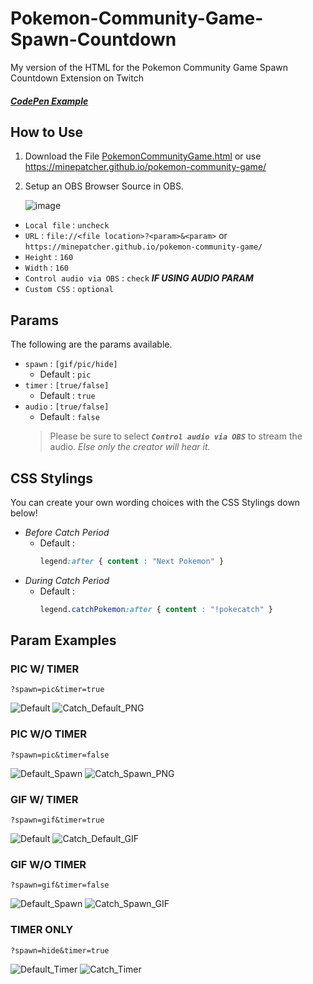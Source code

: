 # Pokemon-Community-Game-Spawn-Countdown
My version of the HTML for the Pokemon Community Game Spawn Countdown Extension on Twitch

##### [CodePen Example](https://codepen.io/mine-patcher/pen/VwJqyoe)

## How to Use
1. Download the File [PokemonCommunityGame.html](/PokemonCommunityGame.html) or use https://minepatcher.github.io/pokemon-community-game/
2. Setup an OBS Browser Source in OBS.

    ![image](https://github.com/user-attachments/assets/fa1ef8aa-a391-4ecb-bef5-a92fee580228)
- `Local file` : `uncheck`
- `URL` : `file://<file location>?<param>&<param>` or `https://minepatcher.github.io/pokemon-community-game/`
- `Height` : `160`
- `Width` : `160`
- `Control audio via OBS` : `check` ***IF USING AUDIO PARAM***
- `Custom CSS` : `optional`
## Params
The following are the params available.
- `spawn` : `[gif/pic/hide]`
    - Default : `pic`
- `timer` : `[true/false]`
    - Default : `true`
- `audio` : `[true/false]`
    - Default : `false`
    > Please be sure to select ***`Control audio via OBS`*** to stream the audio. *Else only the creator will hear it.*
 
## CSS Stylings
You can create your own wording choices with the CSS Stylings down below!
- *Before Catch Period*
    - Default :
      ``` CSS
      legend:after { content : "Next Pokemon" }
      ```
- *During Catch Period*
    - Default :
      ``` CSS
      legend.catchPokemon:after { content : "!pokecatch" }
      ```

## Param Examples
### PIC W/ TIMER
```
?spawn=pic&timer=true
```
![Default](https://github.com/user-attachments/assets/b5f5fc5e-4118-4e06-8400-5bede2bf3493)
![Catch_Default_PNG](https://github.com/user-attachments/assets/dbd65bf3-394f-45d6-a195-93378164df54)

### PIC W/O TIMER
```
?spawn=pic&timer=false
```
![Default_Spawn](https://github.com/user-attachments/assets/bef67938-ed00-493a-ae2a-f6c92777fc70)
![Catch_Spawn_PNG](https://github.com/user-attachments/assets/9b6883a1-d5d8-4c4c-93f2-bb8f21726c8a)


### GIF W/ TIMER
```
?spawn=gif&timer=true
```
![Default](https://github.com/user-attachments/assets/d75c0183-8de2-4457-bc87-3c39bf63155d)
![Catch_Default_GIF](https://github.com/user-attachments/assets/7c90d9ad-d9e4-4ff3-82a8-260b16bf36c2)

### GIF W/O TIMER
```
?spawn=gif&timer=false
```
![Default_Spawn](https://github.com/user-attachments/assets/5acd196c-a789-496b-8319-ca05daa6c6d1)
![Catch_Spawn_GIF](https://github.com/user-attachments/assets/7357e1e0-0899-40b7-ae58-07a0f73b3d80)


### TIMER ONLY
```
?spawn=hide&timer=true
```
![Default_Timer](https://github.com/user-attachments/assets/af85089b-0e21-4869-9197-9315b3324469)
![Catch_Timer](https://github.com/user-attachments/assets/b21f4125-9519-404e-8684-60e497d2e4c7)
